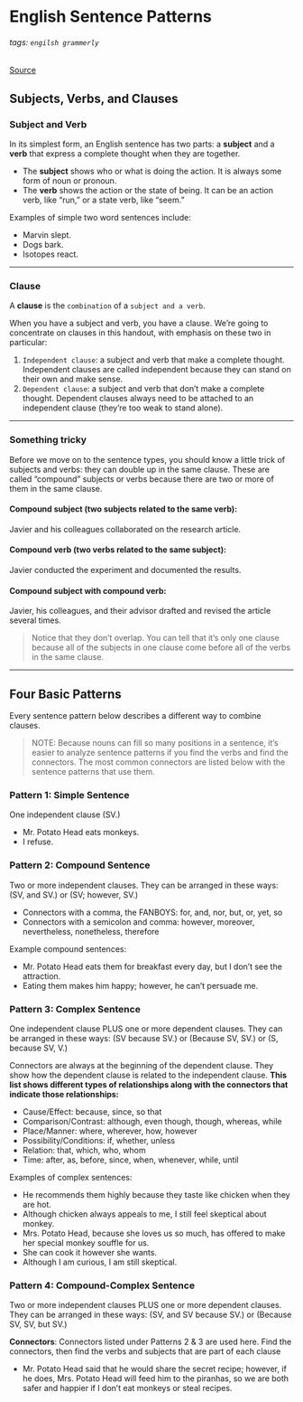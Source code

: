 # English Sentence Patterns
###### tags: `engilsh grammerly`
[Source](https://writingcenter.unc.edu/tips-and-tools/sentence-patterns/)

## Subjects, Verbs, and Clauses
### Subject and Verb
In its simplest form, an English sentence has two parts: a **subject** and a **verb** that express a complete thought when they are together.
- The **subject** shows who or what is doing the action. It is always some form of noun or pronoun.
- The **verb** shows the action or the state of being. It can be an action verb, like “run,” or a state verb, like “seem.”

Examples of simple two word sentences include:

- Marvin slept.
- Dogs bark.
- Isotopes react.

---
### Clause
A **clause** is the `combination` of a `subject and a verb`. 

When you have a subject and verb, you have a clause. We’re going to concentrate on clauses in this handout, with emphasis on these two in particular:
1. `Independent clause`: a subject and verb that make a complete thought. Independent clauses are called independent because they can stand on their own and make sense.
1. `Dependent clause`: a subject and verb that don’t make a complete thought. Dependent clauses always need to be attached to an independent clause (they’re too weak to stand alone).
---
### Something tricky
Before we move on to the sentence types, you should know a little trick of subjects and verbs: they can double up in the same clause. These are called “compound” subjects or verbs because there are two or more of them in the same clause.

#### **Compound subject (two subjects related to the same verb):**
Javier and his colleagues collaborated on the research article.

#### **Compound verb (two verbs related to the same subject):**
Javier conducted the experiment and documented the results.

#### **Compound subject with compound verb:**
Javier, his colleagues, and their advisor drafted and revised the article several times.

> Notice that they don’t overlap. You can tell that it’s only one clause because all of the subjects in one clause come before all of the verbs in the same clause.

---

## Four Basic Patterns
Every sentence pattern below describes a different way to combine clauses.

> NOTE: Because nouns can fill so many positions in a sentence, it’s easier to analyze sentence patterns if you find the verbs and find the connectors. The most common connectors are listed below with the sentence patterns that use them.

### Pattern 1: Simple Sentence

One independent clause (SV.)
- Mr. Potato Head eats monkeys.
- I refuse.

### Pattern 2: Compound Sentence
Two or more independent clauses. They can be arranged in these ways: (SV, and SV.) or (SV; however, SV.)

- Connectors with a comma, the FANBOYS: for, and, nor, but, or, yet, so 
- Connectors with a semicolon and comma: however, moreover, nevertheless, nonetheless, therefore

Example compound sentences:
- Mr. Potato Head eats them for breakfast every day, but I don’t see the attraction.
- Eating them makes him happy; however, he can’t persuade me.

### Pattern 3: Complex Sentence
One independent clause PLUS one or more dependent clauses. They can be arranged in these ways: (SV because SV.) or (Because SV, SV.) or (S, because SV, V.)

Connectors are always at the beginning of the dependent clause. They show how the dependent clause is related to the independent clause. **This list shows different types of relationships along with the connectors that indicate those relationships:**

- Cause/Effect: because, since, so that
- Comparison/Contrast: although, even though, though, whereas, while
- Place/Manner: where, wherever, how, however
- Possibility/Conditions: if, whether, unless
- Relation: that, which, who, whom
- Time: after, as, before, since, when, whenever, while, until

Examples of complex sentences:
- He recommends them highly because they taste like chicken when they are hot.
- Although chicken always appeals to me, I still feel skeptical about monkey.
- Mrs. Potato Head, because she loves us so much, has offered to make her special monkey souffle for us.
- She can cook it however she wants.
- Although I am curious, I am still skeptical.

### Pattern 4: Compound-Complex Sentence
Two or more independent clauses PLUS one or more dependent clauses. They can be arranged in these ways: (SV, and SV because SV.) or (Because SV, SV, but SV.)

**Connectors**: Connectors listed under Patterns 2 & 3 are used here. Find the connectors, then find the verbs and subjects that are part of each clause

- Mr. Potato Head said that he would share the secret recipe; however, if he does, Mrs. Potato Head will feed him to the piranhas, so we are both safer and happier if I don’t eat monkeys or steal recipes.